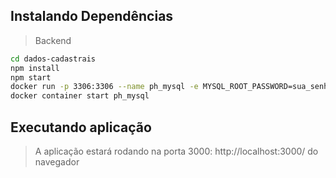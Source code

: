 
## Instalando Dependências
> Backend
```bash
cd dados-cadastrais
npm install
npm start
docker run -p 3306:3306 --name ph_mysql -e MYSQL_ROOT_PASSWORD=sua_senha -d mysql:5.7
docker container start ph_mysql
``` 
## Executando aplicação
> A aplicação estará rodando na porta 3000: http://localhost:3000/ do navegador
